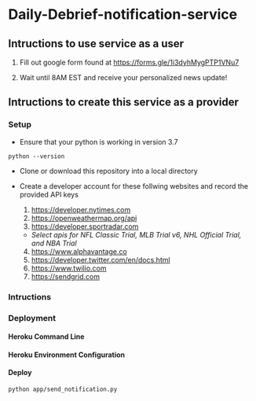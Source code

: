 # Daily-Debrief-notification-service

## Intructions to use service as a user

1. Fill out google form found at https://forms.gle/1i3dyhMygPTP1VNu7

2. Wait until 8AM EST and receive your personalized news update!

## Intructions to create this service as a provider

### Setup

* Ensure that your python is working in version 3.7
```
python --version
```

* Clone or download this repository into a local directory 

* Create a developer account for these follwing websites and record the provided API keys
  1. https://developer.nytimes.com
  2. https://openweathermap.org/api
  3. https://developer.sportradar.com
    * _Select apis for NFL Classic Trial, MLB Trial v6, NHL Official Trial, and NBA Trial_
  4. https://www.alphavantage.co
  5. https://developer.twitter.com/en/docs.html
  6. https://www.twilio.com
  7. https://sendgrid.com

### Intructions

### Deployment

#### Heroku Command Line

#### Heroku Environment Configuration

#### Deploy

```
python app/send_notification.py
```
